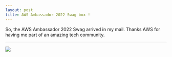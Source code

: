 ```yaml
---
layout: post
title: AWS Ambassador 2022 Swag box ! 
---
```


So, the AWS Ambassador 2022 Swag arrived in my mail. Thanks AWS for having me part of an amazing tech community.


---
<img src="{{site.baseurl}}/images/ambassador/20220718_144901.jpg">
